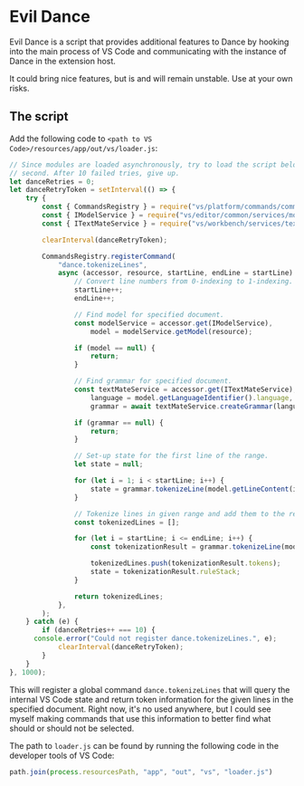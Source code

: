 # Evil Dance

Evil Dance is a script that provides additional features to Dance by hooking
into the main process of VS Code and communicating with the instance of Dance
in the extension host.

It could bring nice features, but is and will remain unstable. Use at your own
risks.

## The script

Add the following code to `<path to VS Code>/resources/app/out/vs/loader.js`:

```js
// Since modules are loaded asynchronously, try to load the script below every
// second. After 10 failed tries, give up.
let danceRetries = 0;
let danceRetryToken = setInterval(() => {
	try {
		const { CommandsRegistry } = require("vs/platform/commands/common/commands");
		const { IModelService } = require("vs/editor/common/services/modelService");
		const { ITextMateService } = require("vs/workbench/services/textMate/common/textMateService");

		clearInterval(danceRetryToken);

		CommandsRegistry.registerCommand(
			"dance.tokenizeLines",
			async (accessor, resource, startLine, endLine = startLine) => {
				// Convert line numbers from 0-indexing to 1-indexing.
				startLine++;
				endLine++;

				// Find model for specified document.
				const modelService = accessor.get(IModelService),
					model = modelService.getModel(resource);

				if (model == null) {
					return;
				}

				// Find grammar for specified document.
				const textMateService = accessor.get(ITextMateService),
					language = model.getLanguageIdentifier().language,
					grammar = await textMateService.createGrammar(language);

				if (grammar == null) {
					return;
				}

				// Set-up state for the first line of the range.
				let state = null;

				for (let i = 1; i < startLine; i++) {
					state = grammar.tokenizeLine(model.getLineContent(i), state).ruleStack;
				}

				// Tokenize lines in given range and add them to the result.
				const tokenizedLines = [];

				for (let i = startLine; i <= endLine; i++) {
					const tokenizationResult = grammar.tokenizeLine(model.getLineContent(i), state);

					tokenizedLines.push(tokenizationResult.tokens);
					state = tokenizationResult.ruleStack;
				}

				return tokenizedLines;
			},
		);
	} catch (e) {
		if (danceRetries++ === 10) {
      console.error("Could not register dance.tokenizeLines.", e);
			clearInterval(danceRetryToken);
		}
	}
}, 1000);
```

This will register a global command `dance.tokenizeLines` that will query the
internal VS Code state and return token information for the given lines in the
specified document. Right now, it's no used anywhere, but I could see myself
making commands that use this information to better find what should or should
not be selected.

The path to `loader.js` can be found by running the following code in the
developer tools of VS Code:

```js
path.join(process.resourcesPath, "app", "out", "vs", "loader.js")
```
